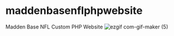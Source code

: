 # maddenbasenflphpwebsite
Madden Base NFL Custom PHP Website
![ezgif com-gif-maker (5)](https://user-images.githubusercontent.com/43674715/182962010-669123e2-17fc-4fda-b1ce-7ed32392a49f.jpg)
